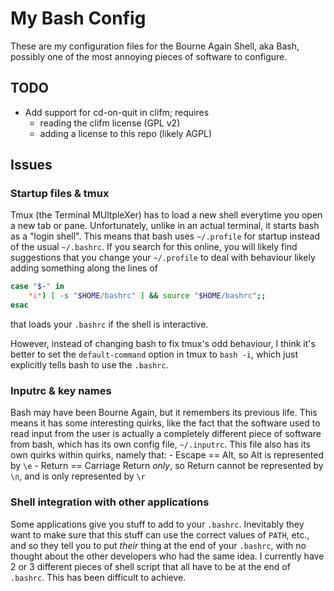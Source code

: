 # My Bash Config

These are my configuration files for the Bourne Again Shell, aka Bash, 
possibly one of the most annoying pieces of software to configure.


## TODO

- Add support for cd-on-quit in clifm; requires
    - reading the clifm license (GPL v2)
    - adding a license to this repo (likely AGPL)

## Issues

### Startup files & tmux

Tmux (the Terminal MUltpleXer) has to load a new shell everytime you open a 
new tab or pane. Unfortunately, unlike in an actual terminal, it starts bash 
as a "login shell". This means that bash uses `~/.profile` for startup 
instead of the usual `~/.bashrc`. If you search for this online, you will 
likely find suggestions that you change your `~/.profile` to deal with 
behaviour likely adding something along the lines of
```sh
case "$-" in
    *i*) [ -s "$HOME/bashrc" ] && source "$HOME/bashrc";;
esac
```
that loads your `.bashrc` if the shell is interactive.

However, instead of changing bash to fix tmux's odd behaviour, I think it's 
better to set the `default-command` option in tmux to `bash -i`, which just 
explicitly tells bash to use the `.bashrc`.


### Inputrc & key names

Bash may have been Bourne Again, but it remembers its previous life. This 
means it has some interesting quirks, like the fact that the software used 
to read input from the user is actually a completely different piece of 
software from bash, which has its own config file, `~/.inputrc`. This file 
also has its own quirks within quirks, namely that:
    - Escape == Alt, so Alt is represented by `\e`
    - Return == Carriage Return *only*, so Return cannot be represented by 
      `\n`, and is only represented by `\r`


### Shell integration with other applications

Some applications give you stuff to add to your `.bashrc`. Inevitably they 
want to make sure that this stuff can use the correct values of `PATH`, 
etc., and so they tell you to put *their* thing at the end of your 
`.bashrc`, with no thought about the other developers who had the same idea. 
I currently have 2 or 3 different pieces of shell script that all have to be 
at the end of `.bashrc`. This has been difficult to achieve.
